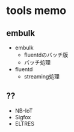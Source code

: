 # tools memo

## embulk

- embulk
  - fluentdのバッチ版
  - バッチ処理
- fluentd
  - streaming処理

## ??

- NB-IoT
- Sigfox
- ELTRES

